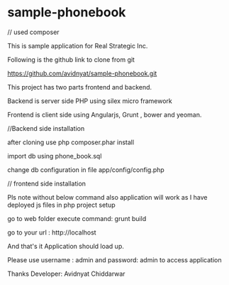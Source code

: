 # sample-phonebook 

// used composer

This is sample application for Real Strategic Inc.

Following is the github link to clone from git

https://github.com/avidnyat/sample-phonebook.git

This project has two parts frontend and backend.

Backend is server side PHP using silex micro framework

Frontend is client side using Angularjs, Grunt , bower and yeoman.

//Backend side installation

after cloning use php composer.phar install 

import db using phone_book.sql

change db configuration in file app/config/config.php

// frontend side installation

Pls note without below command also application will work as I have deployed js files in php project setup

go to web folder
execute command: grunt build 

go to your url : http://localhost 

And that's it Application should load up.

Please use username : admin and password: admin to access application

Thanks
Developer: Avidnyat Chiddarwar


